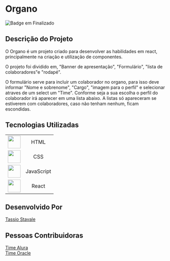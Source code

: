 # Organo

![Badge em Finalizado](http://img.shields.io/static/v1?label=STATUS&message=EM%20FINALIZADO&color=red&style=for-the-badge)


<h2>Descrição do Projeto</h2>

<p>
O Organo é um projeto criado para desenvolver as habilidades em react, principalmente na criação e utilização de componentes.
    
O projeto foi dividido em, "Banner de apresentação", "Formulário", "lista de colaboradores"e  "rodapé".

O formulário serve para incluir um colaborador no organo, para isso deve informar "Nome e sobrenome", "Cargo", "imagem para o perfil" e selecionar atraves de um select um "Time". Conforme seja a sua escolha o perfil do colaborador irá aparecer em uma lista abaixo. A listas só apareceram se estiverem com colaboradores, caso não tenham nenhum, ficam escondidas. 
         
</p>

<h2>Tecnologias Utilizadas</h2>

|     |   |
| :--------: | :--------: |    
| <img src="https://cdn.jsdelivr.net/gh/devicons/devicon/icons/html5/html5-original-wordmark.svg" width="40" height="40" /> | HTML | 
| <img src="https://cdn.jsdelivr.net/gh/devicons/devicon/icons/css3/css3-original-wordmark.svg" width="40" height="40" /> | CSS |   
| <img src="https://cdn.jsdelivr.net/gh/devicons/devicon/icons/javascript/javascript-original.svg" width="40" height="40" /> | JavaScript |  
| <img src="https://cdn.jsdelivr.net/gh/devicons/devicon/icons/react/react-original.svg" width="40" height="40" /> | React |  

<h2>Desenvolvido Por</h2>

 [Tassio Stavale](https://www.linkedin.com/in/tassio-stavale/) 



<h2>Pessoas Contribuidoras</h2>

[Time Alura](https://www.alura.com.br/) <br>
[Time Oracle](https://www.oracle.com/br/education/oracle-next-education/)